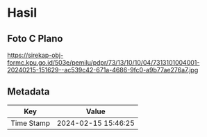 # Hasil

## Foto C Plano

https://sirekap-obj-formc.kpu.go.id/503e/pemilu/pdpr/73/13/10/10/04/7313101004001-20240215-151629--ac539c42-671a-4686-9fc0-a9b77ae276a7.jpg


## Metadata

| Key        | Value               |
| ---------- | ------------------- |
| Time Stamp | 2024-02-15 15:46:25 |



